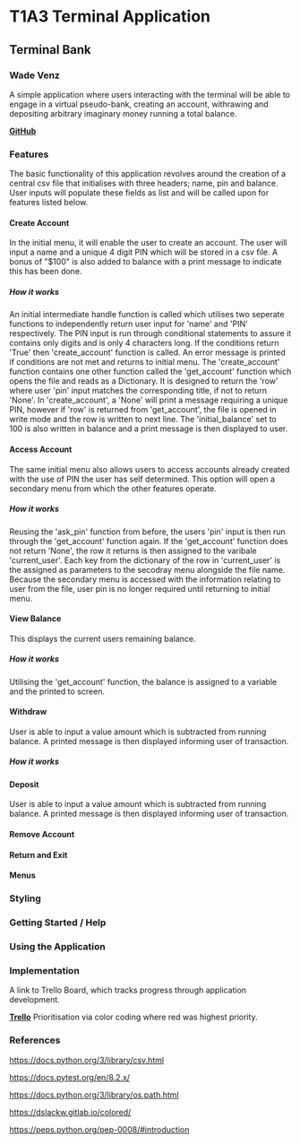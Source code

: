 # T1A3 Terminal Application

## Terminal Bank

### Wade Venz
A simple application where users interacting with the terminal will be able to engage in a virtual pseudo-bank, creating an account, withrawing and depositing arbitrary imaginary money running a total balance. 


[**GitHub**](https://github.com/wadevenz/FEB24-T1A3-Terminal_Application)


### Features
The basic functionality of this application revolves around the creation of a central csv file that initialises with three headers; name, pin and balance. User inputs will populate these fields as list and will be called upon for features listed below. 

#### Create Account
In the initial menu, it will enable the user to create an account. The user will input a name and a unique 4 digit PIN which will be stored in a csv file. A bonus of "$100" is also added to balance with a print message to indicate this has been done. 

##### How it works
An initial intermediate handle function is called which utilises two seperate functions to independently return user input for 'name' and 'PIN' respectively. The PIN input is run through conditional statements to assure it contains only digits and is only 4 characters long. If the conditions return 'True' then 'create_account' function is called. An error message is printed if conditions are not met and returns to initial menu. The 'create_account' function contains one other function called the 'get_account' function which opens the file and reads as a Dictionary. It is designed to return the 'row' where user 'pin' input matches the corresponding title, if not to return 'None'. In 'create_account', a 'None' will print a message requiring a unique PIN, however if 'row' is returned from 'get_account', the file is opened in write mode and the row is written to next line. The 'initial_balance' set to 100 is also written in balance and a print message is then displayed to user. 

#### Access Account
The same initial menu also allows users to access accounts already created with the use of PIN the user has self determined. This option will open a secondary menu from which the other features operate. 
##### How it works
Reusing the 'ask_pin' function from before, the users 'pin' input is then run through the 'get_account' function again. If the 'get_account' function does not return 'None', the row it returns is then assigned to the varibale 'current_user'. Each key from the dictionary of the row in 'current_user' is the assigned as parameters to the secodray menu alongside the file name. Because the secondary menu is accessed with the information relating to user from the file, user pin is no longer required until returning to initial menu.

#### View Balance
This displays the current users remaining balance. 
##### How it works
Utilising the 'get_account' function, the balance is assigned to a variable and the printed to screen. 

#### Withdraw
User is able to input a value amount which is subtracted from running balance. A printed message is then displayed informing user of transaction. 
##### How it works

#### Deposit
User is able to input a value amount which is subtracted from running balance. A printed message is then displayed informing user of transaction. 
#### Remove Account
#### Return and Exit

#### Menus

### Styling

### Getting Started / Help

### Using the Application

### Implementation
A link to Trello Board, which tracks progress through application development.

[**Trello**](https://trello.com/invite/b/KILIAHaw/ATTIb8887dfc104ceaad83abb75cca741b9bAF9170F3/terminal-app)
Prioritisation via color coding where red was highest priority.



### References

https://docs.python.org/3/library/csv.html

https://docs.pytest.org/en/8.2.x/

https://docs.python.org/3/library/os.path.html

https://dslackw.gitlab.io/colored/

https://peps.python.org/pep-0008/#introduction